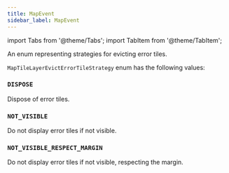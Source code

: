 ```yaml
---
title: MapEvent
sidebar_label: MapEvent
---
```

import Tabs from '@theme/Tabs';
import TabItem from '@theme/TabItem';

An enum representing strategies for evicting error tiles.

`MapTileLayerEvictErrorTileStrategy` enum has the following values:

### `DISPOSE`

Dispose of error tiles.

### `NOT_VISIBLE`

Do not display error tiles if not visible.

### `NOT_VISIBLE_RESPECT_MARGIN`

Do not display error tiles if not visible, respecting the margin.
